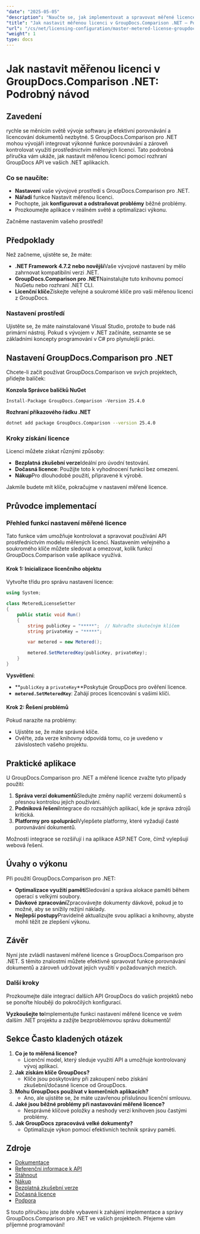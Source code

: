```yaml
---
"date": "2025-05-05"
"description": "Naučte se, jak implementovat a spravovat měřené licence pomocí nástroje GroupDocs.Comparison pro .NET. Tato příručka se zabývá nastavením, řešením problémů a praktickými aplikacemi."
"title": "Jak nastavit měřenou licenci v GroupDocs.Comparison .NET – Podrobný návod"
"url": "/cs/net/licensing-configuration/master-metered-license-groupdocs-comparison-net/"
"weight": 1
type: docs
---
```

# Jak nastavit měřenou licenci v GroupDocs.Comparison .NET: Podrobný návod

## Zavedení

rychle se měnícím světě vývoje softwaru je efektivní porovnávání a licencování dokumentů nezbytné. S GroupDocs.Comparison pro .NET mohou vývojáři integrovat výkonné funkce porovnávání a zároveň kontrolovat využití prostřednictvím měřených licencí. Tato podrobná příručka vám ukáže, jak nastavit měřenou licenci pomocí rozhraní GroupDocs API ve vašich .NET aplikacích.

### Co se naučíte:
- **Nastavení** vaše vývojové prostředí s GroupDocs.Comparison pro .NET.
- **Nářadí** funkce Nastavit měřenou licenci.
- Pochopte, jak **konfigurovat a odstraňovat problémy** běžné problémy.
- Prozkoumejte aplikace v reálném světě a optimalizaci výkonu.

Začněme nastavením vašeho prostředí!

## Předpoklady

Než začneme, ujistěte se, že máte:

- **.NET Framework 4.7.2 nebo novější**Vaše vývojové nastavení by mělo zahrnovat kompatibilní verzi .NET.
- **GroupDocs.Comparison pro .NET**Nainstalujte tuto knihovnu pomocí NuGetu nebo rozhraní .NET CLI.
- **Licenční klíče**Získejte veřejné a soukromé klíče pro vaši měřenou licenci z GroupDocs.

### Nastavení prostředí

Ujistěte se, že máte nainstalované Visual Studio, protože to bude náš primární nástroj. Pokud s vývojem v .NET začínáte, seznamte se se základními koncepty programování v C# pro plynulejší práci.

## Nastavení GroupDocs.Comparison pro .NET

Chcete-li začít používat GroupDocs.Comparison ve svých projektech, přidejte balíček:

**Konzola Správce balíčků NuGet**
```plaintext
Install-Package GroupDocs.Comparison -Version 25.4.0
```

**Rozhraní příkazového řádku .NET**
```bash
dotnet add package GroupDocs.Comparison --version 25.4.0
```

### Kroky získání licence

Licenci můžete získat různými způsoby:
- **Bezplatná zkušební verze**Ideální pro úvodní testování.
- **Dočasná licence**: Použijte toto k vyhodnocení funkcí bez omezení.
- **Nákup**Pro dlouhodobé použití, připravené k výrobě.

Jakmile budete mít klíče, pokračujme v nastavení měřené licence.

## Průvodce implementací

### Přehled funkcí nastavení měřené licence

Tato funkce vám umožňuje kontrolovat a spravovat používání API prostřednictvím modelu měřených licencí. Nastavením veřejného a soukromého klíče můžete sledovat a omezovat, kolik funkcí GroupDocs.Comparison vaše aplikace využívá.

#### Krok 1: Inicializace licenčního objektu

Vytvořte třídu pro správu nastavení licence:

```csharp
using System;

class MeteredLicenseSetter
{
    public static void Run()
    {
        string publicKey = "*****";  // Nahraďte skutečným klíčem
        string privateKey = "*****";

        var metered = new Metered();

        metered.SetMeteredKey(publicKey, privateKey);
    }
}
```

**Vysvětlení**: 
- **`publicKey` a `privateKey`**Poskytuje GroupDocs pro ověření licence.
- **`metered.SetMeteredKey`**: Zahájí proces licencování s vašimi klíči.

#### Krok 2: Řešení problémů

Pokud narazíte na problémy:
- Ujistěte se, že máte správné klíče.
- Ověřte, zda verze knihovny odpovídá tomu, co je uvedeno v závislostech vašeho projektu.

## Praktické aplikace

U GroupDocs.Comparison pro .NET a měřené licence zvažte tyto případy použití:

1. **Správa verzí dokumentů**Sledujte změny napříč verzemi dokumentů s přesnou kontrolou jejich používání.
2. **Podniková řešení**Integrace do rozsáhlých aplikací, kde je správa zdrojů kritická.
3. **Platformy pro spolupráci**Vylepšete platformy, které vyžadují časté porovnávání dokumentů.

Možnosti integrace se rozšiřují i na aplikace ASP.NET Core, čímž vylepšují webová řešení.

## Úvahy o výkonu

Při použití GroupDocs.Comparison pro .NET:

- **Optimalizace využití paměti**Sledování a správa alokace paměti během operací s velkými soubory.
- **Dávkové zpracování**Zpracovávejte dokumenty dávkově, pokud je to možné, aby se snížily režijní náklady.
- **Nejlepší postupy**Pravidelně aktualizujte svou aplikaci a knihovny, abyste mohli těžit ze zlepšení výkonu.

## Závěr

Nyní jste zvládli nastavení měřené licence s GroupDocs.Comparison pro .NET. S těmito znalostmi můžete efektivně spravovat funkce porovnávání dokumentů a zároveň udržovat jejich využití v požadovaných mezích.

### Další kroky

Prozkoumejte dále integrací dalších API GroupDocs do vašich projektů nebo se ponořte hlouběji do pokročilých konfigurací.

**Vyzkoušejte to**Implementujte funkci nastavení měřené licence ve svém dalším .NET projektu a zažijte bezproblémovou správu dokumentů!

## Sekce Často kladených otázek

1. **Co je to měřená licence?**
   - Licenční model, který sleduje využití API a umožňuje kontrolovaný vývoj aplikací.
2. **Jak získám klíče GroupDocs?**
   - Klíče jsou poskytovány při zakoupení nebo získání zkušební/dočasné licence od GroupDocs.
3. **Mohu GroupDocs používat v komerčních aplikacích?**
   - Ano, ale ujistěte se, že máte uzavřenou příslušnou licenční smlouvu.
4. **Jaké jsou běžné problémy při nastavování měřené licence?**
   - Nesprávné klíčové položky a neshody verzí knihoven jsou častými problémy.
5. **Jak GroupDocs zpracovává velké dokumenty?**
   - Optimalizuje výkon pomocí efektivních technik správy paměti.

## Zdroje

- [Dokumentace](https://docs.groupdocs.com/comparison/net/)
- [Referenční informace k API](https://reference.groupdocs.com/comparison/net/)
- [Stáhnout](https://releases.groupdocs.com/comparison/net/)
- [Nákup](https://purchase.groupdocs.com/buy)
- [Bezplatná zkušební verze](https://releases.groupdocs.com/comparison/net/)
- [Dočasná licence](https://purchase.groupdocs.com/temporary-license/)
- [Podpora](https://forum.groupdocs.com/c/comparison/)

S touto příručkou jste dobře vybaveni k zahájení implementace a správy GroupDocs.Comparison pro .NET ve vašich projektech. Přejeme vám příjemné programování!